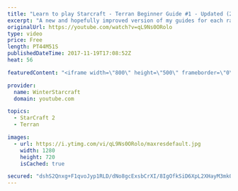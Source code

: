 ```yaml
---
title: "Learn to play Starcraft - Terran Beginner Guide #1 - Updated (2017 LOTV)"
excerpt: "A new and hopefully improved version of my guides for each race where I go over as many basics as possible while doing it live :)  I strongly believe that a super structured guide style is not very helpful compared to watching/playing the game actively.  Feedback is greatly appreciated. -- Watch live"
originalUrl: https://youtube.com/watch?v=qL9Ns0ORolo
type: video
price: Free
length: PT44M51S
publishedDateTime: 2017-11-19T17:08:52Z
heat: 56

featuredContent: "<iframe width=\"800\" height=\"500\" frameborder=\"0\" src=\"https://www.youtube.com/embed/qL9Ns0ORolo\" allow=\"accelerometer; autoplay; encrypted-media; gyroscope; picture-in-picture\" allowfullscreen></iframe>"

provider:
  name: WinterStarcraft
  domain: youtube.com

topics:
  - StarCraft 2
  - Terran

images:
  - url: https://i.ytimg.com/vi/qL9Ns0ORolo/maxresdefault.jpg
    width: 1280
    height: 720
    isCached: true

secured: "dshS2Qnxg+F1qvoJyp1RLD/dNo8gcExsbCrXI/8IgOfkSiD6XpL2XHayM3mkQjMF/hhLkaWJCFh9vFM+RYp83UuQVIruQWG8AJbtSU98gl6aJzzI4JBPplw+hPAOaSub5UvSfx84nq2DsqXw+d5Smr3JsihqBzKghhzo2EQjSYHaVQGLMYZ2lEBRW1dRxBRc1bY8EdydhaupOoIceCFdRQh8HCLbGNBZyJ/51wWxCF5JYxwtvpkS3fzYx8e36L/EF6yY3M0U6LHXjr/ufnjHJjiDHuCa4+qQ54sauMOnbSsetPnPwKZfWP7/IUPhwIjglkP3c3eOPcANqnRw+mOfAUhMWRELlYeDvDvNNCtIscDA4N+2e6kdN9L4J9aLSQR7w27mw4x51TN9+sC7bA0KQqfkyEifDl9OKM+K4y6cZgs2zLD6oJDvFhvx1nSF6zpH;M8Yu/8xtJKaBrBlIH/9/0g=="
---
```


